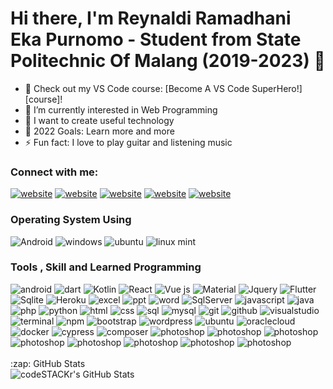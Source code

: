 # Hi there, I'm Reynaldi Ramadhani Eka Purnomo - Student from State Politechnic Of Malang (2019-2023) 👋 

- 🔭 Check out my VS Code course: [Become A VS Code SuperHero!][course]!
- 🌱 I’m currently interested in Web Programming
- 👯 I want to create useful technology
- 🥅 2022 Goals: Learn more and more
- ⚡ Fun fact: I love to play guitar and listening music

### Connect with me:

[![website](https://img.shields.io/badge/WhatsApp-25D366?style=for-the-badge&logo=whatsapp&logoColor=white)](https://api.whatsapp.com/send?phone=085745785615)
[![website](https://img.shields.io/badge/Instagram-E4405F?style=for-the-badge&logo=instagram&logoColor=white)](https://instagram.com/reynld_r)
[![website](https://img.shields.io/badge/Telegram-2CA5E0?style=for-the-badge&logo=telegram&logoColor=white)](https://t.me/Reynaldi1912)
[![website](https://img.shields.io/badge/LinkedIn-0077B5?style=for-the-badge&logo=linkedin&logoColor=white)](https://linkedin.com/in/reynaldi-ramadhani-77a6211a3)
[![website](https://img.shields.io/badge/Facebook-1877F2?style=for-the-badge&logo=facebook&logoColor=white)](https://web.facebook.com/reynaldi.r.purnomo/)


### Operating System Using
<div align="left">
 <img src="https://img.shields.io/badge/Android-3DDC84?style=for-the-badge&logo=android&logoColor=white" alt="Android" />
 <img src="https://img.shields.io/badge/Windows-0078D6?style=for-the-badge&logo=windows&logoColor=white" alt="windows" />
 <img src="https://img.shields.io/badge/Ubuntu-E95420?style=for-the-badge&logo=ubuntu&logoColor=white" alt="ubuntu" />
 <img src="https://img.shields.io/badge/Linux_Mint-87CF3E?style=for-the-badge&logo=linux-mint&logoColor=white" alt="linux mint" />

  
### Tools , Skill and Learned Programming 
 <img src="https://img.shields.io/badge/Android-3DDC84?style=for-the-badge&logo=android&logoColor=white" alt="android" />
 <img src="https://img.shields.io/badge/Dart-0175C2?style=for-the-badge&logo=dart&logoColor=white" alt="dart" />
 <img src="https://img.shields.io/badge/Kotlin-0095D5?&style=for-the-badge&logo=kotlin&logoColor=white" alt="Kotlin" />
 <img src="https://img.shields.io/badge/React-20232A?style=for-the-badge&logo=react&logoColor=61DAFB" alt="React" />
 <img src="https://img.shields.io/badge/Vue.js-35495E?style=for-the-badge&logo=vue.js&logoColor=4FC08D" alt="Vue js" />
 <img src="https://img.shields.io/badge/Material--UI-0081CB?style=for-the-badge&logo=material-ui&logoColor=white" alt="Material" />
 <img src="https://img.shields.io/badge/jQuery-0769AD?style=for-the-badge&logo=jquery&logoColor=white" alt="Jquery" />
 <img src="https://img.shields.io/badge/Flutter-02569B?style=for-the-badge&logo=flutter&logoColor=white" alt="Flutter" />
 <img src="https://img.shields.io/badge/SQLite-07405E?style=for-the-badge&logo=sqlite&logoColor=white" alt="Sqlite" />
 <img src="https://img.shields.io/badge/Heroku-430098?style=for-the-badge&logo=heroku&logoColor=white" alt="Heroku" />
 <img src="https://img.shields.io/badge/Microsoft_Excel-217346?style=for-the-badge&logo=microsoft-excel&logoColor=white" alt="excel" />
 <img src="https://img.shields.io/badge/Microsoft_PowerPoint-B7472A?style=for-the-badge&logo=microsoft-powerpoint&logoColor=white" alt="ppt" />
 <img src="https://img.shields.io/badge/Microsoft_Word-2B579A?style=for-the-badge&logo=microsoft-word&logoColor=white" alt="word" />
 <img src="https://img.shields.io/badge/Microsoft_SQL_Server-CC2927?style=for-the-badge&logo=microsoft-sql-server&logoColor=white" alt="SqlServer" />
 <img src="https://img.shields.io/badge/Laravel-FB503B?style=for-the-badge&logo=laravel&logoColor=white" alt="javascript" />
 <img src="https://img.shields.io/badge/java-f89820?style=for-the-badge&logo=java&logoColor=white" alt="java" />
 <img src="https://img.shields.io/badge/PHP-777BB4?style=for-the-badge&logo=php&logoColor=white" alt="php" />
 <img src="https://img.shields.io/badge/python-3776AB?style=for-the-badge&logo=python&logoColor=white" alt="python" />
 <img src="https://img.shields.io/badge/HTML-E34F26?style=for-the-badge&logo=html5&logoColor=white" alt="html" />
 <img src="https://img.shields.io/badge/css-1572B6?style=for-the-badge&logo=css3&logoColor=white" alt="css" />
 <img src="https://img.shields.io/badge/SQL-407AFC?style=for-the-badge&logo=icloud&logoColor=white" alt="sql" />
 <img src="https://img.shields.io/badge/MySQL-407AFC?style=for-the-badge&logo=mysql&logoColor=white" alt="mysql" />
 <img src="https://img.shields.io/badge/Git-F05032?style=for-the-badge&logo=git&logoColor=white" alt="git" />
 <img src="https://img.shields.io/badge/GitHub-100000?style=for-the-badge&logo=github&logoColor=white" alt="github" />
 <img src="https://img.shields.io/badge/visual%20Studio-5d2b90?style=for-the-badge&logo=visual%20studio&logoColor=white" alt="visualstudio" />
 <img src="https://img.shields.io/badge/terminal%20commands-black?style=for-the-badge&logo=windows%20terminal&logoColor=white" alt="terminal" />
 <img src="https://img.shields.io/badge/npm-CB3837?style=for-the-badge&logo=npm&logoColor=white" alt="npm" />
 <img src="https://img.shields.io/badge/bootstrap-7952B3?style=for-the-badge&logo=bootstrap&logoColor=white" alt="bootstrap" />
 <img src="https://img.shields.io/badge/wordpress-21759b?style=for-the-badge&logo=wordpress&logoColor=white" alt="wordpress" />
 <img src="https://img.shields.io/badge/ubuntu-DD4814?style=for-the-badge&logo=ubuntu&logoColor=white" alt="ubuntu" />
 <img src="https://img.shields.io/badge/oracle%20cloud-000000?style=for-the-badge&logo=oracle&logoColor=F80000" alt="oraclecloud" />
 <img src="https://img.shields.io/badge/docker-384d54?style=for-the-badge&logo=docker&logoColor=0db7ed" alt="docker" />
 <img src="https://img.shields.io/badge/cypress-061d42?style=for-the-badge&logo=cypress&logoColor=white" alt="cypress" />
 <img src="https://img.shields.io/badge/composer-white?style=for-the-badge&logo=composer&logoColor=87371c" alt="composer" />
 <img src="https://img.shields.io/badge/adobe%20photoshop-31A8FF?style=for-the-badge&logo=adobe%20photoshop&logoColor=white" alt="photoshop" />
 <img src="https://img.shields.io/badge/Adobe%20After%20Effects-9999FF.svg?style=for-the-badge&logo=Adobe%20After%20Effects&logoColor=white" alt="photoshop" />
 <img src="https://img.shields.io/badge/Adobe%20XD-470137?style=for-the-badge&logo=Adobe%20XD&logoColor=#FF61F6" alt="photoshop" />
 <img src="https://img.shields.io/badge/figma-%23F24E1E.svg?style=for-the-badge&logo=figma&logoColor=white" alt="photoshop" />
 <img src="https://img.shields.io/badge/Anaconda-%2344A833.svg?style=for-the-badge&logo=anaconda&logoColor=white" alt="photoshop" />
 <img src="https://img.shields.io/badge/opencv-%23white.svg?style=for-the-badge&logo=opencv&logoColor=white" alt="photoshop" />
 <img src="https://img.shields.io/badge/adobe%20photoshop-31A8FF?style=for-the-badge&logo=adobe%20photoshop&logoColor=white" alt="photoshop" />
 <img src="https://img.shields.io/badge/adobe%20photoshop-31A8FF?style=for-the-badge&logo=adobe%20photoshop&logoColor=white" alt="photoshop" />

</div>
 <br>

  <summary>:zap: GitHub Stats</summary>

  <img align="left" alt="codeSTACKr's GitHub Stats" src="https://github-readme-stats.vercel.app/api?username=Reynaldi1912&show_icons=true&hide_border=false&title_color=ff652f&icon_color=FFE400&bg_color=09131B&text_color=ffffff&border_color=0c1a25" />

<!-- [website]: https://codeSTACKr.com -->
<!-- [course]: http://vsCodeHero.com -->
<!-- [twitter]: https://twitter.com/codeSTACKr -->
<!-- [youtube]: https://youtube.com/codeSTACKr -->
[instagram]: https://instagram.com/reynld_r
[linkedin]: https://www.linkedin.com/in/reynaldi-ramadhani-77a6211a3/
<!-- [webdevplaylist]: https://www.youtube.com/playlist?list=PLkwxH9e_vrAJ0WbEsFA9W3I1W-g_BTsbt -->
<!-- [jsplaylist]: https://www.youtube.com/playlist?list=PLkwxH9e_vrALRJKu7wfXby3MKeflhTu6B -->
<!-- [cssplaylist]: https://www.youtube.com/playlist?list=PLkwxH9e_vrALSdvZuEh6gqQdmDoDIoqz4 -->
<!-- [reactplaylist]: https://www.youtube.com/playlist?list=PLkwxH9e_vrAK4TdffpxKY3QGyHCpxFcQ0 -->
